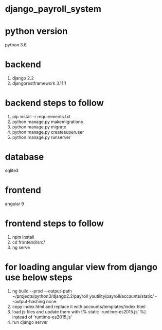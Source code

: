 
# django_payroll_system

# python version
python 3.6

# backend
1. django 2.2
2. djangorestframework 3.11.1

# backend steps to follow
1. pip install -r requirements.txt
2. python manage.py makemigrations
3. python manage.py migrate
4. python manage.py createsuperuser
5. python manage.py runserver

# database
sqlite3

# frontend
angular 9

# frontend steps to follow
1. npm install
2. cd frontend/src/
3. ng serve

# for loading angular view from django use below steps
1. ng build --prod --output-path ~/projects/python3/django2.2/payroll_youtility/payroll/accounts/static/ --output-hashing none
2. copy index.html and replace it with accounts/templates/index.html
3. load js files and update them with {% static 'runtime-es2015.js' %} instead of 'runtime-es2015.js'
4. run django server